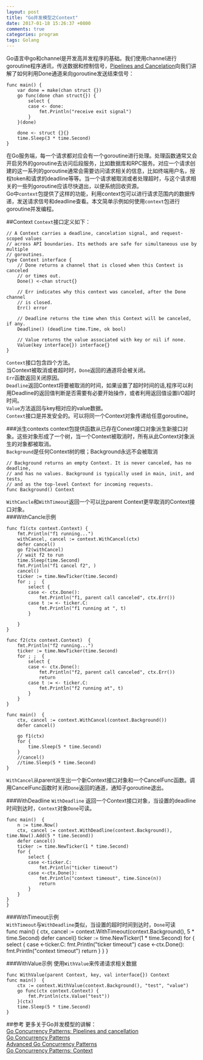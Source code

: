 ```yaml
---
layout: post
title: "Go并发模型之Context"
date: 2017-01-18 15:26:37 +0800
comments: true
categories: program
tags: Golang
---
```

Go语言中go和channel是开发高并发程序的基础。我们使用channel进行goroutine程序通讯，传送数据和控制信号，[Pipelines and Cancelation](https://blog.golang.org/pipelines)向我们讲解了如何利用Done通道来向goroutine发送结束信号：  
	
	func main() {
        var done = make(chan struct {})
        go func(done chan struct{}) {
            select {
            case <- done:
                fmt.Println("receive exit signal")
            }
        }(done)

        done <- struct {}{}
        time.Sleep(3 * time.Second)
	}

在Go服务端，每一个请求都对应会有一个goroutine进行处理。处理函数通常又会开启另外的goroutine去访问后段服务，比如数据库和RPC服务。对应一个请求创建的这一系列的goroutine通常会需要访问请求相关的信息，比如终端用户名，授权token和请求的deadline等等。当一个请求被取消或者处理超时，与这个请求相关的一些列goroutine应该尽快退出，以便系统回收资源。  
Go中`context`包提供了这样的功能，利用context包可以进行请求范围内的数据传递，发送请求信号和deadline查看。本文简单示例如何使用`context`包进行goroutine并发编程。 

<!-- more -->

##Context
`Context`接口定义如下：  
	
	// A Context carries a deadline, cancelation signal, and request-scoped values
    // across API boundaries. Its methods are safe for simultaneous use by multiple
    // goroutines.
    type Context interface {
        // Done returns a channel that is closed when this Context is canceled
        // or times out.
        Done() <-chan struct{}

        // Err indicates why this context was canceled, after the Done channel
        // is closed.
        Err() error

        // Deadline returns the time when this Context will be canceled, if any.
        Deadline() (deadline time.Time, ok bool)

        // Value returns the value associated with key or nil if none.
        Value(key interface{}) interface{}
    }

`Context`接口包含四个方法。  
当Context被取消或者超时时，`Done`返回的通道将会被关闭。  
`Err`函数返回关闭原因。    
`Deadline`返回Context将要被取消的时间，如果设置了超时时间的话,程序可以利用Deadline的返回值判断是否需要有必要开始操作，或者利用返回值设置I/O超时时间。  
`Value`方法返回与key相对应的value数据。  
`Context`接口是并发安全的。可以将同一个Context对象传递给任意goroutine。    

###派生contexts
context包提供函数从已存在Conext接口对象派生新接口对象。这些对象形成了一个树，当一个Context被取消时，所有从此Context对象派生的对象都被取消。  
`Background`是任何Context树的根；Background永远不会被取消  

    // Background returns an empty Context. It is never canceled, has no deadline,
    // and has no values. Background is typically used in main, init, and tests,
    // and as the top-level Context for incoming requests.
    func Background() Context

`WithCancle`和`WithTimeout`返回一个可以比parent Context更早取消的Context接口对象。  
###WithCancle示例  
    
    func f1(ctx context.Context) {
        fmt.Println("f1 running...")
        withCancel, cancel := context.WithCancel(ctx)
        defer cancel()
        go f2(withCancel)
        // wait f2 to run
        time.Sleep(time.Second)
        fmt.Println("f1 cancel f2", )
        cancel()
        ticker := time.NewTicker(time.Second)
        for ; ;  {
            select {
            case <- ctx.Done():
                fmt.Println("f1, parent call canceled", ctx.Err())
            case t := <- ticker.C:
                fmt.Println("f1 running at ", t)
            }

        }
    }

    func f2(ctx context.Context)  {
        fmt.Println("f2 running...")
        ticker := time.NewTicker(time.Second)
        for ; ;  {
            select {
            case <- ctx.Done():
                fmt.Println("f2, parent call canceled", ctx.Err())
                return
            case t := <- ticker.C:
                fmt.Println("f2 running at", t)
            }
        }
    }

    func main()  {
        ctx, cancel := context.WithCancel(context.Background())
        defer cancel()

        go f1(ctx)
        for {
            time.Sleep(5 * time.Second)
        }
        //cancel()
        //time.Sleep(5 * time.Second)
    }

`WithCancel`从parent派生出一个新Context接口对象和一个CancelFunc函数。调用CancelFunc函数时关闭`Done`返回的通道，通知子goroutine退出。

###WithDeadline
`WithDeadline` 返回一个Context接口对象，当设置的deadline时间到达时，`Context`对象`Done`可读。  

    func main()  {
        n := time.Now()
        ctx, cancel := context.WithDeadline(context.Background(), time.Now().Add(5 * time.Second))
        defer cancel()
        ticker := time.NewTicker(1 * time.Second)
        for {
            select {
            case <-ticker.C:
                fmt.Println("ticker timeout")
            case <-ctx.Done():
                fmt.Println("context timeout", time.Since(n))
                return
            }
        }
    }                                                                                                }

###WithTimeout示例  
`WithTimeout`与`WithDeadline`类似，当设置的超时时间到达时，`Done`可读    
    func main()  {
        ctx, cancel := context.WithTimeout(context.Background(), 5 * time.Second)
        defer cancel()
        ticker := time.NewTicker(1 * time.Second)
        for {
            select {
            case <-ticker.C:
                fmt.Println("ticker timeout")
            case <-ctx.Done():
                fmt.Println("context timeout")
                return
            }
        }
    }

###WithValue示例
使用`WithValue`来传递请求相关数据

    func WithValue(parent Context, key, val interface{}) Context
    func main()  {
        ctx := context.WithValue(context.Background(), "test", "value")
        go func(ctx context.Context) {
            fmt.Println(ctx.Value("test"))
        }(ctx)
        time.Sleep(5 * time.Second)
    }

##参考
更多关于Go并发模型的讲解：  
[Go Concurrency Patterns: Pipelines and cancellation](https://blog.golang.org/pipelines)           
[Go Concurrency Patterns](http://talks.golang.org/2012/concurrency.slide#1)           
[Advanced Go Concurrency Patterns](http://blog.golang.org/advanced-go-concurrency-patterns)        
[Go Concurrency Patterns: Context](https://blog.golang.org/context)         
